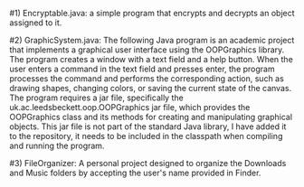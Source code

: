 #1) Encryptable.java: a simple program that encrypts and decrypts an object assigned to it.

#2) GraphicSystem.java: The following Java program is an academic project that implements a graphical user interface using the OOPGraphics library. The program creates a window with a text field and a help button. When the user enters a command in the text field and presses enter, the program processes the command and performs the corresponding action, such as drawing shapes, changing colors, or saving the current state of the canvas. The program requires a jar file, specifically the uk.ac.leedsbeckett.oop.OOPGraphics jar file, which provides the OOPGraphics class and its methods for creating and manipulating graphical objects. This jar file is not part of the standard Java library, I have added it to the repository, it needs to be included in the classpath when compiling and running the program.

#3) FileOrganizer: A personal project designed to organize the Downloads and Music folders by accepting the user's name provided in Finder.
